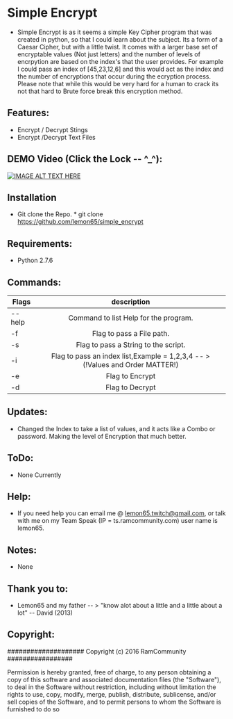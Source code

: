 # Simple Encrypt
   * Simple Encrypt is as it seems a simple Key Cipher program that was created in python, so that I could learn about the subject. Its a form of a Caesar Cipher, but with a little twist. It comes with a larger base set of encryptable values (Not just letters) and the number of levels of encrpytion are based on the index's that the user provides. For example I could pass an index of [45,23,12,6] and this would act as the index and the number of encryptions that occur during the ecryption process. Please note that while this would be very hard for a human to crack its not that hard to Brute force break this encryption method. 

## Features:
   * Encrypt / Decrypt Stings 
   * Encrypt /Decrypt Text Files

## DEMO Video (Click the Lock -- ^_^):
[![IMAGE ALT TEXT HERE](http://cdn.mysitemyway.com/etc-mysitemyway/icons/legacy-previews/icons/simple-black-square-icons-business/126710-simple-black-square-icon-business-lock6-sc48.png)](https://www.youtube.com/watch?v=G-l1NHKPd3c)

## Installation
   * Git clone the Repo. 
   	* git clone https://github.com/lemon65/simple_encrypt

## Requirements:
   * Python 2.7.6

## Commands:
| Flags        | description |
| ------------- |:-------------:|
| --help| Command to list Help for the program. |
| -f | Flag to pass a File path. |
| -s | Flag to pass a String to the script. |
| -i | Flag to pass an index list,Example = 1,2,3,4 -- > (!Values and Order MATTER!)|
| -e | Flag to Encrypt |
| -d | Flag to Decrypt |

## Updates:
  * Changed the Index to take a list of values, and it acts like a Combo or
    password. Making the level of Encryption that much better. 

## ToDo:
  * None Currently

## Help:
  * If you need help you can email me @ lemon65.twitch@gmail.com, or talk with me on my Team Speak
    (IP = ts.ramcommunity.com) user name is lemon65. 

## Notes:
  * None

## Thank you to:
  * Lemon65 and my father -- > "know alot about a little and a little about a lot" -- David (2013)

## Copyright:

#################### Copyright (c) 2016 RamCommunity #################

Permission is hereby granted, free of charge, to any person obtaining a copy of
this software and associated documentation files (the "Software"), to deal in
the Software without restriction, including without limitation the rights to
use, copy, modify, merge, publish, distribute, sublicense, and/or sell copies
of the Software, and to permit persons to whom the Software is furnished to do so
